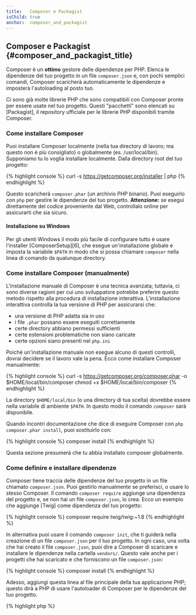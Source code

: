 ```yaml
---
title:   Composer e Packagist
isChild: true
anchor:  composer_and_packagist
---
```


## Composer e Packagist {#composer_and_packagist_title}

Composer è un **ottimo** gestore delle dipendenze per PHP. Elenca le dipendenze
del tuo progetto in un file `composer.json` e, con pochi semplici comandi,
Composer scaricherà automaticamente le dipendenze e imposterà l'autoloading al
posto tuo.

Ci sono già molte librerie PHP che sono compatibili con Composer pronte per
essere usate nel tuo progetto. Questi "pacchetti" sono elencati su
[Packagist], il repository ufficiale per le librerie PHP disponibili tramite
Composer.

### Come installare Composer

Puoi installare Composer localmente (nella tua directory di lavoro; ma questo
non è più consigliato) o globalmente (es. /usr/local/bin). Supponiamo tu lo
voglia installare localmente. Dalla directory root del tuo progetto:

{% highlight console %}
curl -s https://getcomposer.org/installer | php
{% endhighlight %}

Questo scaricherà `composer.phar` (un archivio PHP binario). Puoi eseguirlo con
`php` per gestire le dipendenze del tuo progetto. <strong>Attenzione:</strong>
se esegui direttamente del codice proveniente dal Web, controllalo online per
assicurarti che sia sicuro.

#### Installazione su Windows

Per gli utenti Windows il modo più facile di configurare tutto è usare
l'installer [ComposerSetup][6], che esegue un'installazione globale e imposta la
variabile `$PATH` in modo che si possa chiamare `composer` nella linea di
comando da qualunque directory.

### Come installare Composer (manualmente)

L'installazione manuale di Composer è una tecnica avanzata; tuttavia, ci sono
diverse ragioni per cui uno sviluppatore potrebbe preferire questo metodo
rispetto alla procedura di installazione interattiva. L'installazione
interattiva controlla la tua versione di PHP per assicurarsi che:

- una versione di PHP adatta sia in uso
- i file `.phar` possano essere eseguiti correttamente
- certe directory abbiano permessi sufficienti
- certe estensioni problematiche non siano caricate
- certe opzioni siano presenti nel `php.ini`

Poiché un'installazione manuale non esegue alcuno di questi controlli, dovrai
decidere se il lavoro vale la pena. Ecco come installare Composer manualmente:

{% highlight console %}
curl -s https://getcomposer.org/composer.phar -o $HOME/local/bin/composer
chmod +x $HOME/local/bin/composer
{% endhighlight %}

La directory `$HOME/local/bin` (o una directory di tua scelta) dovrebbe essere
nella variabile di ambiente `$PATH`. In questo modo il comando `composer` sarà
disponibile.

Quando incontri documentazione che dice di eseguire Composer con `php
composer.phar install`, puoi sostituirlo con:

{% highlight console %}
composer install
{% endhighlight %}

Questa sezione presumerà che tu abbia installato composer globalmente.

### Come definire e installare dipendenze

Composer tiene traccia delle dipendenze del tuo progetto in un file chiamato
`composer.json`. Puoi gestirlo manualmente se preferisci, o usare lo stesso
Composer. Il comando `composer require` aggiunge una dipendenza del progetto e,
se non hai un file `composer.json`, lo crea. Ecco un esempio che aggiunge
[Twig] come dipendenza del tuo progetto:

{% highlight console %}
composer require twig/twig:~1.8
{% endhighlight %}

In alternativa puoi usare il comando `composer init`, che ti guiderà nella
creazione di un file `composer.json` per il tuo progetto. In ogni caso, una
volta che hai creato il file `composer.json`, puoi dire a Composer di scaricare
e installare le dipendenze nella cartella `vendors/`. Questo vale anche per i
progetti che hai scaricato e che forniscono un file `composer.json`:

{% highlight console %}
composer install
{% endhighlight %}

Adesso, aggiungi questa linea al file principale della tua applicazione PHP;
questo dirà a PHP di usare l'autoloader di Composer per le dipendenze del tuo
progetto.

{% highlight php %}
<?php
require 'vendor/autoload.php';
{% endhighlight %}

Ora puoi usare le dipendenze del tuo progetto, che saranno caricate
automaticamente quando richieste.

### Aggiornare le dipendenze

Composer crea un file chiamato `composer.lock` che contiene la versione esatta
di ogni pacchetto che ha scaricato durante l'esecuzione di `php composer.phar
install`. Se condividi il tuo progetto con altre persone e il file
`composer.lock` è parte della distribuzione, quando eseguiranno `php
composer.phar install` otterranno le tue stesse versioni. Per aggiornare le
dipendenze, esegui `php composer.phar update`.

Questo è particolarmente utile quando definisci i tuoi requisiti di versione in
maniera flessibile. Per esempio, un requisito di `~1.8` significa "qualunque
versione dopo la `1.8.0`, ma minore di `2.0.x-dev`". Puoi anche usare il
carattere jolly `*` (es. `1.8.*`). Ora il comando di Composer `php composer.phar
update` aggiornerà le dipendenze alla versione più recente che soddisfa i
requisiti definiti.

### Notifiche di aggiornamento

Per ricevere notifiche riguardo release di nuove versioni puoi registrati a
[VersionEye], un servizio web che può monitorare i tuoi account GitHub e
BitBucket alla ricerca di file `composer.json` e mandare email con le nuove
release dei pacchetti.

### Controllare la presenza di vulnerabilità nelle tue dipendenze

Il [Security Advisories Checker] è un web service e uno strumento da linea di
comando. Entrambi esamineranno il file `composer.lock` e ti diranno se devi
aggiornare le tue dipendenze.

### Gestire le dipendenze globali con Composer

Composer può anche gestire le dipendenze globali e i loro binari. L'uso è
semplice, tutto quello che devi fare è aggiungere il prefisso `global` al
comando. Se per esempio volessi installare PHPUnit globalmente, eseguiresti il
seguente comando:

{% highlight console %}
composer global require phpunit/phpunit
{% endhighlight %}

Questo creerà una cartella `~/.composer` contenente le tue dipendenze globali.
Per rendere disponibili ovunque i binari dei pacchetti, dovrai solo aggiungere
la cartella `~/.composer/vendor/bin` alla tua variabile `$PATH`.

* [Impara a usare Composer]

[Packagist]: http://packagist.org/
[Twig]: http://twig.sensiolabs.org
[VersionEye]: https://www.versioneye.com/
[Security Advisories Checker]: https://security.sensiolabs.org/
[Impara a usare Composer]: http://getcomposer.org/doc/00-intro.md
[ComposerSetup]: https://getcomposer.org/Composer-Setup.exe
